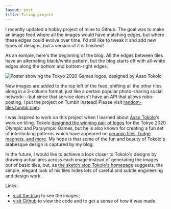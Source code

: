 ```yaml
---
layout: post
title: Tiling project
---
```


I recently updated a hobby project of mine to Github. The goal was to make an image feed where all the images would have matching edges, but where these edges could evolve over time. I'd still like to tweak it and add new types of designs, but a version of it is finished!

As an exmple, here's the beginning of the blog. All the edges between tiles have an alternating black/white pattern, but the blog starts off with all-white edges along the bottom and bottom-right edges.

<img src="{{ site.baseurl }}/images/blog_excerpt_beginning.png/" alt="Poster showing the Tokyo 2020 Games logos, designed by Asao Tokolo" />

New images are added to the top left of the feed, shifting all the other tiles along in a 3-column format, just like a certain popular photo-sharing social network---but since that service doesn't have an API that allows robo-posting, I put the project on Tumblr instead! Please visit [random-tiles.tumblr.com](https://random-tiles.tumblr.com/).

I was inspired to work on this project when I learned about [Asao Tokolo](http://tokolo.com/)'s work on tiling. Tokolo [designed the winning pair of logos](http://www.spoon-tamago.com/2016/04/26/who-is-asao-tokolo-the-designer-behind-tokyos-2020-olympic-emblem/) for the Tokyo 2020 Olympic and Paralympic Games, but he is also known for creating a fun set of interlocking patterns which have appeared on [ceramic tiles, fridge magnets, and more](https://tmagazine.blogs.nytimes.com/2009/01/09/the-post-materialist-a-patterns-math-magic/). My hope is that some of the fun and beauty of Tokolo's arabesque design is captured by my blog.

In the future, I would like to achieve a look closer to Tokolo's designs by drawing actual arcs across each image instead of generating the images out of basic tiles, but, as [the sketch atop Tokolo's homepage](http://tokolo.com/img/RespectForCompass.gif) suggests, the simple, elegant look of his tiles hides lots of careful and subtle engineering and design work.

Links:

- [visit the blog](https://random-tiles.tumblr.com/) to see the images;
- [visit Github](https://github.com/jblsmith/tiling) to view the code and to get a sense of how it was made.
